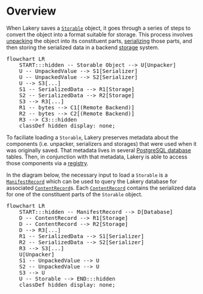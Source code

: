 # Overview

When Lakery saves a [`Storable`](./storables.md) object, it goes through a series of
steps to convert the object into a format suitable for storage. This process involves
[unpacking](./unpackers.md) the object into its constituent parts,
[serializing](./serializers.md) those parts, and then storing the serialized data in a
backend [storage](./storages.md) system.

<pre class="mermaid">
flowchart LR
    START:::hidden -- Storable Object --> U[Unpacker]
    U -- UnpackedValue --> S1[Serializer]
    U -- UnpackedValue --> S2[Serializer]
    U --> S3[...]
    S1 -- SerializedData --> R1[Storage]
    S2 -- SerializedData --> R2[Storage]
    S3 --> R3[...]
    R1 -- bytes --> C1[(Remote Backend)]
    R2 -- bytes --> C2[(Remote Backend)]
    R3 --> C3:::hidden
    classDef hidden display: none;
</pre>

To faciliate loading a `Storable`, Lakery preserves metadata about the components (i.e.
unpacker, serializers and storages) that were used when it was originally saved. That
metadata lives in several [PostgreSQL database](./database.md) tables. Then, in
conjunction with that metadata, Lakery is able to access those components via a
[registry](./registries.md).

In the diagram below, the necessary input to load a `Storable` is a
[`ManifestRecord`](./database.md#manifest-record) which can be used to query the Lakery
database for associated [`ContentRecord`](./database.md#content-record)s. Each
[`ContentRecord`](./database.md#content-record) contains the serialized data for one of
the constituent parts of the `Storable` object.

<pre class="mermaid">
flowchart LR
    START:::hidden -- ManifestRecord --> D[Database]
    D -- ContentRecord --> R1[Storage]
    D -- ContentRecord --> R2[Storage]
    D --> R3[...]
    R1 -- SerializedData --> S1[Serializer]
    R2 -- SerializedData --> S2[Serializer]
    R3 --> S3[...]
    U[Unpacker]
    S1 -- UnpackedValue --> U
    S2 -- UnpackedValue --> U
    S3 --> U
    U -- Storable --> END:::hidden
    classDef hidden display: none;
</pre>
